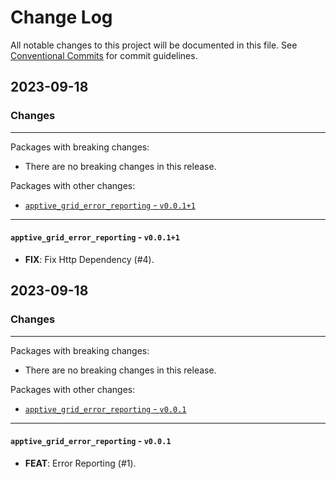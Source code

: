 # Change Log

All notable changes to this project will be documented in this file.
See [Conventional Commits](https://conventionalcommits.org) for commit guidelines.

## 2023-09-18

### Changes

---

Packages with breaking changes:

 - There are no breaking changes in this release.

Packages with other changes:

 - [`apptive_grid_error_reporting` - `v0.0.1+1`](#apptive_grid_error_reporting---v0011)

---

#### `apptive_grid_error_reporting` - `v0.0.1+1`

 - **FIX**: Fix Http Dependency (#4).


## 2023-09-18

### Changes

---

Packages with breaking changes:

 - There are no breaking changes in this release.

Packages with other changes:

 - [`apptive_grid_error_reporting` - `v0.0.1`](#apptive_grid_error_reporting---v001)

---

#### `apptive_grid_error_reporting` - `v0.0.1`

 - **FEAT**: Error Reporting (#1).

